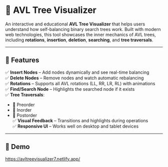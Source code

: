 # 🌳 AVL Tree Visualizer

An interactive and educational **AVL Tree Visualizer** that helps users understand how self-balancing binary search trees work. Built with modern web technologies, this tool showcases the inner mechanics of AVL trees, including **rotations**, **insertion**, **deletion**, **searching**, and **tree traversals**.

---

## 🎯 Features

✅ **Insert Nodes** – Add nodes dynamically and see real-time balancing  
✅ **Delete Nodes** – Remove nodes and watch automatic rebalancing  
✅ **Rotations** – Supports all AVL rotations (LL, RR, LR, RL) with animations  
✅ **Find/Search Node** – Highlights the searched node if it exists  
✅ **Tree Traversals**:
- 🔁 Preorder
- 🔁 Inorder
- 🔁 Postorder  
✅ **Visual Feedback** – Transitions and highlights during operations  
✅ **Responsive UI** – Works well on desktop and tablet devices  

---

## 📸 Demo

https://avltreevisualizer7.netlify.app/




